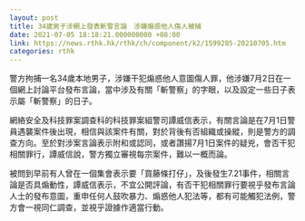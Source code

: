 ```yaml
---
layout: post
title: 34歲男子涉網上發表斬警言論　涉嫌煽惑他人傷人被捕
date: 2021-07-05 18:18:21.000000000 +08:00
link: https://news.rthk.hk/rthk/ch/component/k2/1599285-20210705.htm
categories: rthk
---
```


警方拘捕一名34歲本地男子，涉嫌干犯煽惑他人意圖傷人罪，他涉嫌7月2日在一個網上討論平台發布言論，當中涉及有關「斬警察」的字眼，以及設定一些日子表示屬「斬警察」的日子。

網絡安全及科技罪案調查科的科技罪案組警司譚威信表示，有關言論是在7月1日警員遇襲案件後出現，相信與該案件有關，對於背後有否組織或操縱，則是警方的調查方向。至於對涉案言論表示附和或認同，或者讚揚7月1日案件的疑兇，會否干犯相關罪行，譚威信說，警方獨立審視每宗案件，難以一概而論。

被問到早前有人曾在一個集會表示要「買藤條打仔」，及後發生7.21事件，相關言論是否具煽動性，譚威信表示，不宜公開評論，有否干犯相關罪行要視乎發布言論人士的發布意圖，重申任何人鼓吹暴力、煽惑他人犯法等，都有可能觸犯法例，警方會一視同仁調查，並視乎證據作適當行動。
